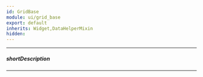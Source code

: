```yaml
---
id: GridBase
module: ui/grid_base
export: default
inherits: Widget,DataHelperMixin
hidden: 
---
```

---
##### shortDescription

---
